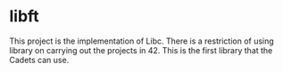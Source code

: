 # libft
This project is the implementation of Libc. There is a restriction of using library on carrying out the projects in 42. This is the first library that the Cadets can use.
